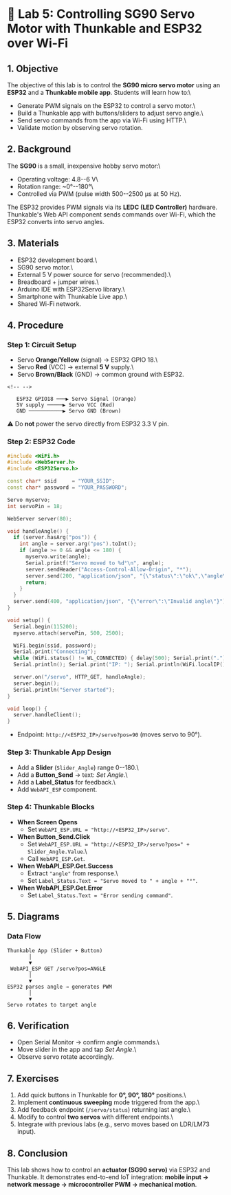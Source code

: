 # 🧪 Lab 5: Controlling SG90 Servo Motor with Thunkable and ESP32 over Wi-Fi

## 1. Objective

The objective of this lab is to control the **SG90 micro servo motor**
using an **ESP32** and a **Thunkable mobile app**. Students will learn
how to:\
- Generate PWM signals on the ESP32 to control a servo motor.\
- Build a Thunkable app with buttons/sliders to adjust servo angle.\
- Send servo commands from the app via Wi-Fi using HTTP.\
- Validate motion by observing servo rotation.

## 2. Background

The **SG90** is a small, inexpensive hobby servo motor:\
- Operating voltage: 4.8--6 V\
- Rotation range: \~0°--180°\
- Controlled via PWM (pulse width 500--2500 µs at 50 Hz).

The ESP32 provides PWM signals via its **LEDC (LED Controller)**
hardware. Thunkable's Web API component sends commands over Wi-Fi, which
the ESP32 converts into servo angles.

## 3. Materials

-   ESP32 development board.\
-   SG90 servo motor.\
-   External 5 V power source for servo (recommended).\
-   Breadboard + jumper wires.\
-   Arduino IDE with ESP32Servo library.\
-   Smartphone with Thunkable Live app.\
-   Shared Wi-Fi network.

## 4. Procedure

### Step 1: Circuit Setup

-   Servo **Orange/Yellow** (signal) → ESP32 GPIO 18.\
-   Servo **Red** (VCC) → external **5 V** supply.\
-   Servo **Brown/Black** (GND) → common ground with ESP32.

```{=html}
<!-- -->
```
       ESP32 GPIO18 ───▶ Servo Signal (Orange)
       5V supply ─────▶ Servo VCC (Red)
       GND ───────────▶ Servo GND (Brown)

⚠️ Do **not** power the servo directly from ESP32 3.3 V pin.

### Step 2: ESP32 Code

``` cpp
#include <WiFi.h>
#include <WebServer.h>
#include <ESP32Servo.h>

const char* ssid     = "YOUR_SSID";
const char* password = "YOUR_PASSWORD";

Servo myservo;
int servoPin = 18;

WebServer server(80);

void handleAngle() {
  if (server.hasArg("pos")) {
    int angle = server.arg("pos").toInt();
    if (angle >= 0 && angle <= 180) {
      myservo.write(angle);
      Serial.printf("Servo moved to %d°\n", angle);
      server.sendHeader("Access-Control-Allow-Origin", "*");
      server.send(200, "application/json", "{\"status\":\"ok\",\"angle\":" + String(angle) + "}");
      return;
    }
  }
  server.send(400, "application/json", "{\"error\":\"Invalid angle\"}");
}

void setup() {
  Serial.begin(115200);
  myservo.attach(servoPin, 500, 2500);

  WiFi.begin(ssid, password);
  Serial.print("Connecting");
  while (WiFi.status() != WL_CONNECTED) { delay(500); Serial.print("."); }
  Serial.println(); Serial.print("IP: "); Serial.println(WiFi.localIP());

  server.on("/servo", HTTP_GET, handleAngle);
  server.begin();
  Serial.println("Server started");
}

void loop() {
  server.handleClient();
}
```

-   Endpoint: `http://<ESP32_IP>/servo?pos=90` (moves servo to 90°).

### Step 3: Thunkable App Design

-   Add a **Slider** (`Slider_Angle`) range 0--180.\
-   Add a **Button_Send** → text: *Set Angle*.\
-   Add a **Label_Status** for feedback.\
-   Add `WebAPI_ESP` component.

### Step 4: Thunkable Blocks

-   **When Screen Opens**
    -   Set `WebAPI_ESP.URL = "http://<ESP32_IP>/servo"`.
-   **When Button_Send.Click**
    -   Set
        `WebAPI_ESP.URL = "http://<ESP32_IP>/servo?pos=" + Slider_Angle.Value`.\
    -   Call `WebAPI_ESP.Get`.
-   **When WebAPI_ESP.Get.Success**
    -   Extract `"angle"` from response.\
    -   Set `Label_Status.Text = "Servo moved to " + angle + "°"`.
-   **When WebAPI_ESP.Get.Error**
    -   Set `Label_Status.Text = "Error sending command"`.

## 5. Diagrams

### Data Flow

    Thunkable App (Slider + Button)
           │
           ▼
     WebAPI_ESP GET /servo?pos=ANGLE
           │
           ▼
    ESP32 parses angle → generates PWM
           │
           ▼
    Servo rotates to target angle

## 6. Verification

-   Open Serial Monitor → confirm angle commands.\
-   Move slider in the app and tap *Set Angle*.\
-   Observe servo rotate accordingly.

## 7. Exercises

1.  Add quick buttons in Thunkable for **0°, 90°, 180°** positions.\
2.  Implement **continuous sweeping** mode triggered from the app.\
3.  Add feedback endpoint (`/servo/status`) returning last angle.\
4.  Modify to control **two servos** with different endpoints.\
5.  Integrate with previous labs (e.g., servo moves based on LDR/LM73
    input).

## 8. Conclusion

This lab shows how to control an **actuator (SG90 servo)** via ESP32 and
Thunkable. It demonstrates end-to-end IoT integration: **mobile input →
network message → microcontroller PWM → mechanical motion**.

